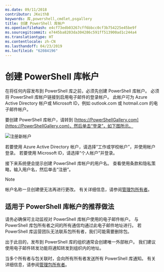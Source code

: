 ```yaml
---
ms.date: 09/11/2018
contributor: JKeithB
keywords: 库,powershell,cmdlet,psgallery
title: 创建 PowerShell 库帐户
ms.openlocfilehash: e4cf73edb03267cff6bbcc0cf3b754225e45be9f
ms.sourcegitcommit: e7445ba8203da304286c591ff513900ad1c244a4
ms.translationtype: HT
ms.contentlocale: zh-CN
ms.lasthandoff: 04/23/2019
ms.locfileid: "62084196"
---
```

# <a name="creating-a-powershell-gallery-account"></a>创建 PowerShell 库帐户

在将任何内容发布到 PowerShell 库之前，必须先创建 PowerShell 库帐户。
必须将 PowerShell 库帐户链接到启用电子邮件的登录帐户。 此帐户可为 Azure Active Directory 帐户或 Microsoft ID，例如 outlook.com 或 hotmail.com 的电子邮件帐户。

要创建 PowerShell 库帐户，请转到 [https://PowerShellGallery.com](https://PowerShellGallery.com)，然后单击“登录”，如下图所示。

![注册新帐户](../../Images/CreateAccount-Register.png)

若要使用 Azure Active Directory 帐户，请选择“工作或学校帐户”，并使用帐户登录。 若要使用 Microsoft ID，请选择“个人帐户”并登录。

接下来系统便会提示创建 PowerShell 库帐户的用户名。 查看使用条款和隐私策略，输入用户名，然后单击“注册”。

> [!NOTE]
> 帐户名称一旦创建便无法再进行更改。 有关详细信息，请参阅[管理包所有者](managing-package-owners.md)。

## <a name="recommended-practices-for-powershell-gallery-accounts"></a>适用于 PowerShell 库帐户的推荐做法

请务必确保可主动监视对 PowerShell 库帐户使用的电子邮件帐户。 与 PowerShell 库包所有者之间的所有通信均通过此电子邮件地址进行。 若 PowerShell 库运营团队无法联系包所有者，我们可能需要删除包。

出于此目的，发布到 PowerShell 库的组织通常会创建唯一外部帐户。 我们建议使用电子邮件转发功能将通知转发到组织内的地址。

当多个所有者与包关联时，会向所有所有者发送所有 PowerShell 库通知。 有关详细信息，请参阅[管理包所有者](managing-package-owners.md)。
